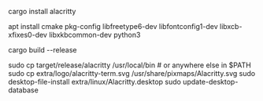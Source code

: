 cargo install alacritty

apt install cmake pkg-config libfreetype6-dev libfontconfig1-dev libxcb-xfixes0-dev libxkbcommon-dev python3

cargo build --release

sudo cp target/release/alacritty /usr/local/bin # or anywhere else in $PATH
sudo cp extra/logo/alacritty-term.svg /usr/share/pixmaps/Alacritty.svg
sudo desktop-file-install extra/linux/Alacritty.desktop
sudo update-desktop-database
